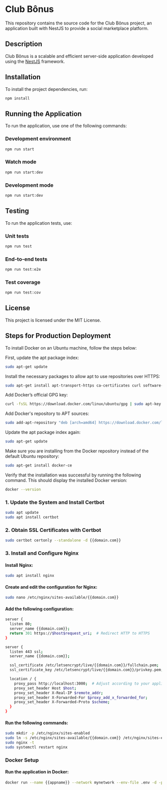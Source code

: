 # Club Bônus

This repository contains the source code for the Club Bônus project, an application built with NestJS to provide a social marketplace platform.

## Description

Club Bônus is a scalable and efficient server-side application developed using the [NestJS](https://nestjs.com/) framework.

## Installation

To install the project dependencies, run:

```bash
npm install
```

## Running the Application

To run the application, use one of the following commands:

### Development environment
```bash
npm run start
```

### Watch mode
```bash
npm run start:dev
```

### Development mode
```bash
npm run start:dev
```

## Testing

To run the application tests, use:

### Unit tests
```bash
npm run test
```

### End-to-end tests
```bash
npm run test:e2e
```

### Test coverage
```bash
npm run test:cov
```

## License

This project is licensed under the MIT License.

## Steps for Production Deployment

To install Docker on an Ubuntu machine, follow the steps below:

First, update the apt package index:

```bash
sudo apt-get update
```

Install the necessary packages to allow apt to use repositories over HTTPS:

```bash
sudo apt-get install apt-transport-https ca-certificates curl software-properties-common
```

Add Docker’s official GPG key:

```bash
curl -fsSL https://download.docker.com/linux/ubuntu/gpg | sudo apt-key add -
```

Add Docker's repository to APT sources:

```bash
sudo add-apt-repository "deb [arch=amd64] https://download.docker.com/linux/ubuntu $(lsb_release -cs) stable"
```

Update the apt package index again:

```bash
sudo apt-get update
```

Make sure you are installing from the Docker repository instead of the default Ubuntu repository:

```bash
sudo apt-get install docker-ce
```

Verify that the installation was successful by running the following command. This should display the installed Docker version:

```bash
docker --version
```

### 1. Update the System and Install Certbot
```bash
sudo apt update
sudo apt install certbot
```

### 2. Obtain SSL Certificates with Certbot
```bash
sudo certbot certonly --standalone -d {{domain.com}}
```

### 3. Install and Configure Nginx

#### Install Nginx:
```bash
sudo apt install nginx
```

#### Create and edit the configuration for Nginx:
```bash
sudo nano /etc/nginx/sites-available/{{domain.com}}
```

#### Add the following configuration:
```bash
server {
  listen 80;
  server_name {{domain.com}};
  return 301 https://$host$request_uri;  # Redirect HTTP to HTTPS
}

server {
  listen 443 ssl;
  server_name {{domain.com}};

  ssl_certificate /etc/letsencrypt/live/{{domain.com}}/fullchain.pem;
  ssl_certificate_key /etc/letsencrypt/live/{{domain.com}}/privkey.pem;

  location / {
    proxy_pass http://localhost:3000;  # Adjust according to your application's port
    proxy_set_header Host $host;
    proxy_set_header X-Real-IP $remote_addr;
    proxy_set_header X-Forwarded-For $proxy_add_x_forwarded_for;
    proxy_set_header X-Forwarded-Proto $scheme;
  }
}
```

#### Run the following commands:
```bash
sudo mkdir -p /etc/nginx/sites-enabled
sudo ln -s /etc/nginx/sites-available/{{domain.com}} /etc/nginx/sites-enabled/
sudo nginx -t
sudo systemctl restart nginx
```

### Docker Setup

#### Run the application in Docker:
```bash
docker run --name {{appname}} --network mynetwork --env-file .env -d -p 3000:3000 {{dockerUser}}/{{appname}}:1.0
```
